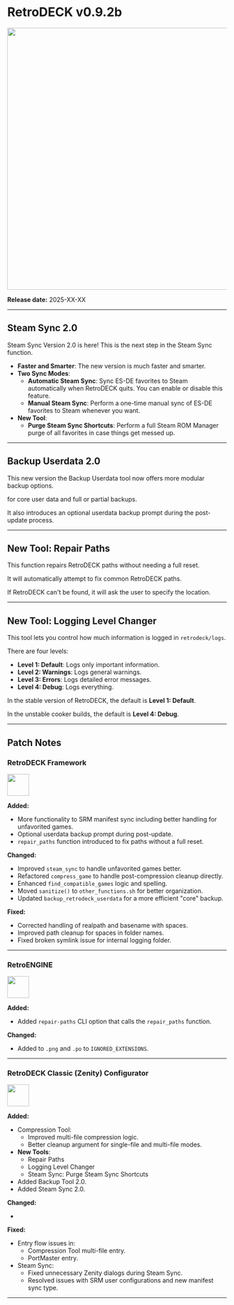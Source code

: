# RetroDECK v0.9.2b 

<img src="../../../wiki_images/logos/rd-logo-box.png" width="600">

**Release date:** 2025-XX-XX

---

## Steam Sync 2.0

Steam Sync Version 2.0 is here! This is the next step in the Steam Sync function.

- **Faster and Smarter**: The new version is much faster and smarter.
- **Two Sync Modes**:
    - **Automatic Steam Sync**: Sync ES-DE favorites to Steam automatically when RetroDECK quits. You can enable or disable this feature.
    - **Manual Steam Sync**: Perform a one-time manual sync of ES-DE favorites to Steam whenever you want.
- **New Tool**:
    - **Purge Steam Sync Shortcuts**: Perform a full Steam ROM Manager purge of all favorites in case things get messed up.
---
    
## Backup Userdata 2.0

This new version the Backup Userdata tool now offers more modular backup options. 

for core user data and full or partial backups.

It also introduces an optional userdata backup prompt during the post-update process.





---

## New Tool: Repair Paths

This function repairs RetroDECK paths without needing a full reset.

It will automatically attempt to fix common RetroDECK paths. 

If RetroDECK can't be found, it will ask the user to specify the location.


---

## New Tool: Logging Level Changer

This tool lets you control how much information is logged in `retrodeck/logs`.

There are four levels:

- **Level 1: Default**: Logs only important information.
- **Level 2: Warnings**: Logs general warnings.
- **Level 3: Errors**: Logs detailed error messages.
- **Level 4: Debug**: Logs everything.

In the stable version of RetroDECK, the default is **Level 1: Default**.

In the unstable cooker builds, the default is **Level 4: Debug**.

---

## Patch Notes

### RetroDECK Framework 

<img src="../../../wiki_icons/retrodeck/icon-framework.svg" width="50">

**Added:**

- More functionality to SRM manifest sync including better handling for unfavorited games.
- Optional userdata backup prompt during post-update.
- `repair_paths` function introduced to fix paths without a full reset.

**Changed:**


- Improved `steam_sync` to handle unfavorited games better.
- Refactored `compress_game` to handle post-compression cleanup directly.
- Enhanced `find_compatible_games` logic and spelling.
- Moved `sanitize()` to `other_functions.sh` for better organization.
- Updated `backup_retrodeck_userdata` for a more efficient "core" backup.

**Fixed:**


- Corrected handling of realpath and basename with spaces.
- Improved path cleanup for spaces in folder names.
- Fixed broken symlink issue for internal logging folder.

---

### RetroENGINE

<img src="../../../wiki_icons/retrodeck/icon-engine.svg" width="50">

**Added:**

- Added `repair-paths` CLI option that calls the `repair_paths` function.

**Changed:**

- Added to `.png` and `.po` to `IGNORED_EXTENSIONS`. 

---

### RetroDECK Classic (Zenity) Configurator

<img src="../../../wiki_icons/retrodeck/icon-configurator.svg" width="50">

**Added:**

- Compression Tool:
    - Improved multi-file compression logic.
    - Better cleanup argument for single-file and multi-file modes.
- **New Tools**: 
    - Repair Paths
    - Logging Level Changer
    - Steam Sync: Purge Steam Sync Shortcuts
- Added Backup Tool 2.0.
- Added Steam Sync 2.0.

    
**Changed:**

-

**Fixed:**

- Entry flow issues in:
    - Compression Tool multi-file entry.
    - PortMaster entry.
- Steam Sync:
    - Fixed unnecessary Zenity dialogs during Steam Sync.
    - Resolved issues with SRM user configurations and new manifest sync type.

---
